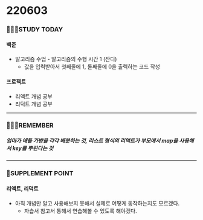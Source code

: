# 220603

### 👨🏼‍🏫STUDY TODAY

#### 백준

- 알고리즘 수업 - 알고리즘의 수행 시간 1 (잔디)
  - 값을 입력받아서 첫째줄에 1, 둘째줄에 0을 출력하는 코드 작성



#### 프로젝트

- 리액트 개념 공부
- 리덕트 개념 공부

---

### 💆🏼‍♂️REMEMBER

##### 엄마가 애들 가방을 각각 배분하는 것, 리스트 형식의 리액트가 부모에서 map을 사용해서 key를 뿌린다는 것

---

### 💫SUPPLEMENT POINT

#### 리액트, 리덕트

- 아직 개념만 알고 사용해보지 못해서 실제로 어떻게 동작하는지도 모르겠다.
  - 자습서 참고서 통해서 연습해볼 수 있도록 해야겠다.
